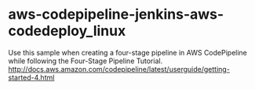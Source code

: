 # aws-codepipeline-jenkins-aws-codedeploy_linux
Use this sample when creating a four-stage pipeline in AWS CodePipeline while following the Four-Stage Pipeline Tutorial. http://docs.aws.amazon.com/codepipeline/latest/userguide/getting-started-4.html
